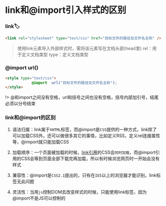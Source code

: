 # link和@import引入样式的区别
### link🏷
```html
<link rel="stylesheet" type="text/css" href="目标文件的路径及文件名全称" />
```
> 使用link元素导入外部样式时，需将该元素写在文档头部(head里)
> rel：用于定义文档类型
> type：定义文档类型
### @import url()
```html
<style type="text/css">
			@import  url("目标文件的路径及文件名全称");
</style>
```
!> @和import之间没有空格，url和括号之间也没有空格，括号内部加引号，结尾必须以分号结束

### link和@import的区别
1. 语法归属：link属于`XHTML`标签，而@import是`CSS`提供的一种方式，link除了可以加载CSS外，还可以做很多其它的事情，比如定义RSS，定义rel连接属性等，@import就只能加载CSS

2. 加载顺序：一个页面被加载的时候，[link引用](/html/src和href属性的区别)的CSS会`同时加载`，而@import引用的CSS会等到页面全部下载完再加载，所以有时候浏览网页时一开始会没有样式

3. 兼容性：@import是`CSS2.1`提出的，只有在`IE5`以上的浏览器才能识别，link标签无此问题

4. 灵活性：当用`js`控制DOM去改变样式的时候，只能使用link标签，因为@import不是JS可以控制的
